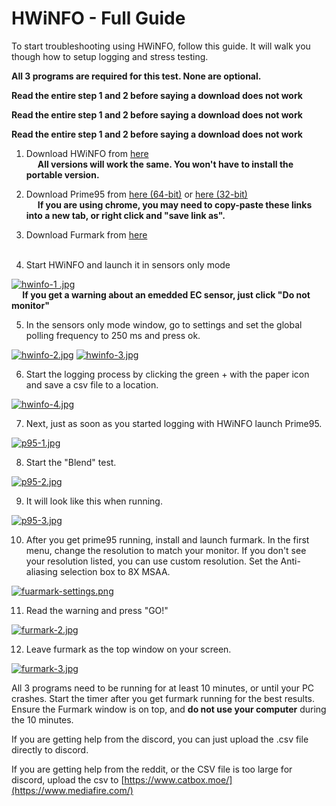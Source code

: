 # HWiNFO - Full Guide

To start troubleshooting using HWiNFO, follow this guide. It will walk you though how to setup logging and stress testing.

**All 3 programs are required for this test. None are optional.**

**Read the entire step 1 and 2 before saying a download does not work**

**Read the entire step 1 and 2 before saying a download does not work**

**Read the entire step 1 and 2 before saying a download does not work**
1. Download HWiNFO from [here](https://www.fosshub.com/HWiNFO.html)
<br>&emsp; **All versions will work the same. You won't have to install the portable version.**

2. Download Prime95 from [here (64-bit)](http://www.mersenne.org/ftp_root/gimps/p95v308b9.win64.zip) or [here (32-bit)](http://www.mersenne.org/ftp_root/gimps/p95v307b9.win32.zip)
<br>&emsp; **If you are using chrome, you may need to copy-paste these links into a new tab, or right click and "save link as".**

3. Download Furmark from [here](https://geeks3d.com/furmark/downloads/)
<br><br>
4. Start HWiNFO and launch it in sensors only mode

[![hwinfo-1 .jpg](https://rtech.support/uploads/images/gallery/2021-07/scaled-1680-/WoVhwinfo-1.jpg)](https://rtech.support/uploads/images/gallery/2021-07/WoVhwinfo-1.jpg)
**<br>&emsp; If you get a warning about an emedded EC sensor, just click "Do not monitor"**

5. In the sensors only mode window, go to settings and set the global polling frequency to 250 ms and press ok.

[![hwinfo-2.jpg](https://rtech.support/uploads/images/gallery/2021-07/scaled-1680-/9LUhwinfo-2.jpg)](https://rtech.support/uploads/images/gallery/2021-07/9LUhwinfo-2.jpg)
[![hwinfo-3.jpg](https://rtech.support/uploads/images/gallery/2021-07/scaled-1680-/hwinfo-3-1.jpg)](https://rtech.support/uploads/images/gallery/2021-07/hwinfo-3-1.jpg)

6. Start the logging process by clicking the green + with the paper icon and save a csv file to a location.

[![hwinfo-4.jpg](https://rtech.support/uploads/images/gallery/2021-07/scaled-1680-/hwinfo-4.jpg)](https://rtech.support/uploads/images/gallery/2021-07/hwinfo-4.jpg)

7. Next, just as soon as you started logging with HWiNFO launch Prime95.

[![p95-1.jpg](https://rtech.support/uploads/images/gallery/2021-07/scaled-1680-/p95-1.jpg)](https://rtech.support/uploads/images/gallery/2021-07/p95-1.jpg)

8. Start the "Blend" test.

[![p95-2.jpg](https://rtech.support/uploads/images/gallery/2021-07/scaled-1680-/p95-2.jpg)](https://rtech.support/uploads/images/gallery/2021-07/p95-2.jpg)

9. It will look like this when running.

[![p95-3.jpg](https://rtech.support/uploads/images/gallery/2021-07/scaled-1680-/p95-3.jpg)](https://rtech.support/uploads/images/gallery/2021-07/p95-3.jpg)
	
  
 
10. After you get prime95 running, install and launch furmark. In the first menu, change the resolution to match your monitor. If you don't see your resolution listed, you can use custom resolution. Set the Anti-aliasing selection box to 8X MSAA.

[![fuarmark-settings.png](https://rtech.support/uploads/images/gallery/2021-12/scaled-1680-/UyAhtyH6oEOvdB6J-fuarmark-settings.png)](https://rtech.support/uploads/images/gallery/2021-12/UyAhtyH6oEOvdB6J-fuarmark-settings.png)

11. Read the warning and press "GO!"

[![furmark-2.jpg](https://rtech.support/uploads/images/gallery/2021-07/scaled-1680-/furmark-2.jpg)](https://rtech.support/uploads/images/gallery/2021-07/furmark-2.jpg)

12. Leave furmark as the top window on your screen.

[![furmark-3.jpg](https://rtech.support/uploads/images/gallery/2021-07/scaled-1680-/furmark-3.jpg)](https://rtech.support/uploads/images/gallery/2021-07/furmark-3.jpg)

 

All 3 programs need to be running for at least 10 minutes, or until your PC crashes. Start the timer after you get furmark running for the best results. Ensure the Furmark window is on top, and **do not use your computer** during the 10 minutes.

If you are getting help from the discord, you can just upload the .csv file directly to discord.

If you are getting help from the reddit, or the CSV file is too large for discord, upload the csv to [https://www.catbox.moe/](https://www.mediafire.com/)